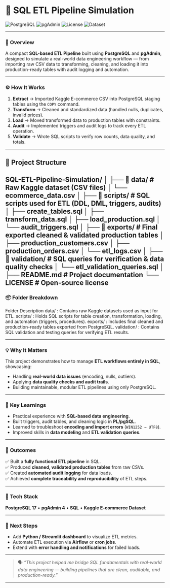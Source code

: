 # 🧩 SQL ETL Pipeline Simulation  

![PostgreSQL](https://img.shields.io/badge/Database-PostgreSQL-blue?logo=postgresql)
![pgAdmin](https://img.shields.io/badge/Tool-pgAdmin-orange?logo=postgresql)
![License](https://img.shields.io/badge/License-MIT-green)
![Dataset](https://img.shields.io/badge/Data-Kaggle%20E--commerce-lightgrey?logo=kaggle)

---

### 🎯 **Overview**
A compact **SQL-based ETL Pipeline** built using **PostgreSQL** and **pgAdmin**, designed to simulate a real-world data engineering workflow — from importing raw CSV data to transforming, cleaning, and loading it into production-ready tables with audit logging and automation.

---

### ⚙️ **How It Works**
1. **Extract** → Imported Kaggle E-commerce CSV into PostgreSQL staging tables using the `COPY` command.  
2. **Transform** → Cleaned and standardized data (handled nulls, duplicates, invalid prices).  
3. **Load** → Moved transformed data to production tables with constraints.  
4. **Audit** → Implemented triggers and audit logs to track every ETL operation.  
5. **Validate** → Wrote SQL scripts to verify row counts, data quality, and totals.

---

## 🧰 Project Structure  


SQL-ETL-Pipeline-Simulation/
│
├── 📁 data/               # Raw Kaggle dataset (CSV files)
│   └── ecommerce_data.csv
│
├── 📁 scripts/            # SQL scripts used for ETL (DDL, DML, triggers, audits)
│   ├── create_tables.sql
│   ├── transform_data.sql
│   ├── load_production.sql
│   └── audit_triggers.sql
│
├── 📁 exports/            # Final exported cleaned & validated production tables
│   ├── production_customers.csv
│   ├── production_orders.csv
│   └── etl_logs.csv
│
├── 📁 validation/         # SQL queries for verification & data quality checks
│   └── etl_validation_queries.sql
│
├── README.md              # Project documentation
└── LICENSE                # Open-source license
---
### 📦 Folder Breakdown
Folder	Description
data/	      :  Contains raw Kaggle datasets used as input for ETL.
scripts/	  : Holds SQL scripts for table creation, transformation, loading, and automation                     (triggers, procedures).
exports/	  : Includes final cleaned and production-ready tables exported from PostgreSQL.
validation/ : Contains SQL validation and testing queries for verifying ETL results.

---

### 💡 **Why It Matters**
This project demonstrates how to manage **ETL workflows entirely in SQL**, showcasing:
- Handling **real-world data issues** (encoding, nulls, outliers).  
- Applying **data quality checks and audit trails**.  
- Building maintainable, modular ETL pipelines using only PostgreSQL.  

---

### 🧠 **Key Learnings**
- Practical experience with **SQL-based data engineering**.  
- Built triggers, audit tables, and cleaning logic in **PL/pgSQL**.  
- Learned to troubleshoot **encoding and import errors** (`WIN1252 → UTF8`).  
- Improved skills in **data modeling** and **ETL validation queries**.

---

### 🚀 **Outcomes**
✅ Built a **fully functional ETL pipeline** in SQL.  
✅ Produced **cleaned, validated production tables** from raw CSVs.  
✅ Created **automated audit logging** for data loads.  
✅ Achieved **complete traceability and reproducibility** of ETL steps.  

---

### 🧰 **Tech Stack**
**PostgreSQL 17** • **pgAdmin 4** • **SQL** • **Kaggle E-commerce Dataset**

---

### 🌱 **Next Steps**
- Add **Python / Streamlit dashboard** to visualize ETL metrics.  
- Automate ETL execution via **Airflow** or **cron jobs**.  
- Extend with **error handling and notifications** for failed loads.  

---

> 🗣 *“This project helped me bridge SQL fundamentals with real-world data engineering — building pipelines that are clean, auditable, and production-ready.”*

---
